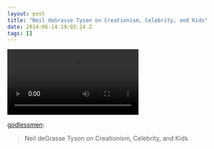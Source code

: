```yaml
---
layout: post
title: "Neil deGrasse Tyson on Creationism, Celebrity, and Kids"
date: 2014-06-14 19:02:24 Z
tags: []
---
```

<video autoplay="autoplay" controls="controls"><source src="https://www.youtube.com/watch?v=VO969i-qgxE"></video>

[godlessmen](http://godlessmen.tumblr.com/post/88095577526/neil-degrasse-tyson-on-creationism-celebrity-and):

> Neil deGrasse Tyson on Creationism, Celebrity, and Kids
